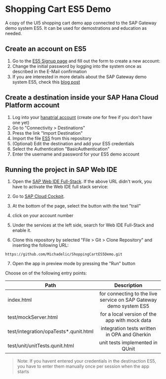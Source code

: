 # Shopping Cart ES5 Demo
A copy of the UI5 shopping cart demo app connected to the SAP Gateway demo system ES5.
It can be used for demostrations and education as needed.

## Create an account on ES5

1. Go to the [ES5 Signup page](https://gatewaytestdd27584c4.us2.hana.ondemand.com/SUPSignForms/) and fill out the form to create a new account:
2. Change the initial password by logging into the system once as described in the E-Mail confirmation
3. If you are interested in more details about the SAP Gateway demo system ES5, check this [blog post](https://blogs.sap.com/2017/12/05/new-sap-gateway-demo-system-available/)

## Create a destination inside your SAP Hana Cloud Platform account

1. Log into your [hanatrial account](https://account.hanatrial.ondemand.com/) (create one for free if you don't have one yet)
2. Go to "Connectivity > Destinations"
3. Press the link "Import Destination"
4. Import the file [ES5](./ES5) from this repository
5. (Optional) Edit the destination and add your ES5 credentials
  1. Select the Authentication "BasicAuthentication"
  2. Enter the username and password for your ES5 demo account

## Running the project in SAP Web IDE

1. Open the [SAP Web IDE Full-Stack](https://webidecp-<youraccountname>trial.dispatcher.hanatrial.ondemand.com/). If the above URL didn't work, you have to activate the Web IDE full stack service:
  1. Go to [SAP Cloud Cockpit](https://account.hanatrial.ondemand.com/cockpit#/home/overview).
  2. At the bottom of the page, select the button with the text "trail"
  3. click on your account number
  4. Under the services at the left side, search for Web IDE Full-Stack and enable it.

2. Clone this repository by selected "File > Git > Clone Repository" and inserting the following URL:
```
https://github.com/Michadelic/ShoppingCartES5Demo.git
```


7. Open the app in preview mode by pressing the "Run" button

Choose on of the following entry points:

| Path | Description |
| ------------- |:-------------:|
| index.html  | for connecting to the live service on SAP Gateway demo system ES5 |
| test/mockServer.html | for a local version of the app with mock data|
| test/integration/opaTests*.qunit.html | integration tests written in OPA and Gherkin |
| test/unit/unitTests.qunit.html | unit tests implemented in QUnit |

> Note: If you havent entered your credentials in the destinaction ES5, you have to enter them manually once per session when the app starts